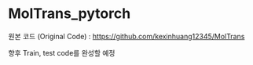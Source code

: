 # MolTrans_pytorch
원본 코드 (Original Code) : https://github.com/kexinhuang12345/MolTrans

향후 Train, test code를 완성할 예정
